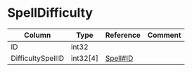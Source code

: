 # SpellDifficulty

| Column | Type | Reference | Comment |
|--------|------|-----------|---------|
|ID|int32|||
|DifficultySpellID|int32[4]|[Spell#ID](Spell.md)||
